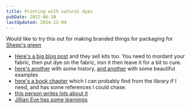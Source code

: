 ```yaml
---
title: Printing with natural dyes
pubDate: 2022-06-30
lastUpdated: 2024-12-04
---
```


Would like to try this out for making branded things for packaging for [Sheep's green](https://www.sheepsgreencrafts.co.uk)

- [Here's a big blog post](https://web.archive.org/web/20220524061225/https://www.sat-su-ma.studio/blogs/tips-and-ideas-on-natural-dyeing/printing-with-natural-dyes) and they sell kits too. You need to mordant your fabric, then put dye on the fabric, iron it then leave it for a bit to cure.
- [here's another](https://www.suzannedekel.com/post/printing-with-natural-dyes) with some history, [and another](https://www.jennydean.co.uk/printing-and-painting-with-natural-dye-extracts/) with some beautiful examples
- [here's a book chapter](https://link.springer.com/chapter/10.1007/978-3-030-38545-3_1) which I can probably find from the library if I need, and has some references I could chase.
- [this person writes lots about it](https://dancewithcolour.com/tag/natural-dye-printing/)
- [Jillian Eve has some learnings](https://www.youtube.com/watch?v=hzMtzssyWW8)
